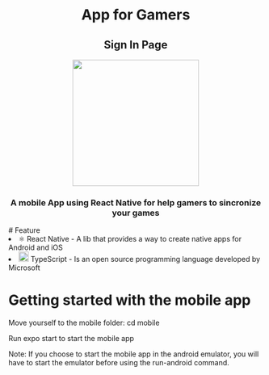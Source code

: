 <div align = center >
  <h1>App for Gamers</h1>
  <h2>Sign In Page</h2>
 <img src="https://user-images.githubusercontent.com/69490077/139138177-fde29b3d-ce14-4dcc-a2be-7ee272768df1.jpg" width="250px"/>
  <h3>A mobile App using React Native for help gamers to sincronize your games</h3>
</div>
# Feature

<li>
⚛️ React Native - A lib that provides a way to create native apps for Android and iOS
</li>
<li>
<img src="https://i.ibb.co/PZ2XZgr/ts.png" width="20"/> TypeScript - Is an open source programming language developed by Microsoft
</li>


# Getting started with the mobile app
<p>Move yourself to the mobile folder: cd mobile</p>
<p>Run expo start to start the mobile app</p>

Note: If you choose to start the mobile app in the android emulator, you will have to start the emulator before using the run-android command.
